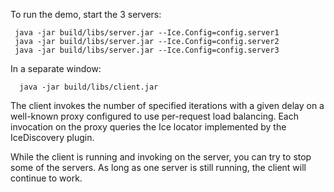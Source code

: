 To run the demo, start the 3 servers:

     java -jar build/libs/server.jar --Ice.Config=config.server1
     java -jar build/libs/server.jar --Ice.Config=config.server2
     java -jar build/libs/server.jar --Ice.Config=config.server3

In a separate window:

      java -jar build/libs/client.jar

The client invokes the number of specified iterations with a given
delay on a well-known proxy configured to use per-request load
balancing. Each invocation on the proxy queries the Ice locator
implemented by the IceDiscovery plugin.

While the client is running and invoking on the server, you can try to
stop some of the servers. As long as one server is still running, the
client will continue to work.
